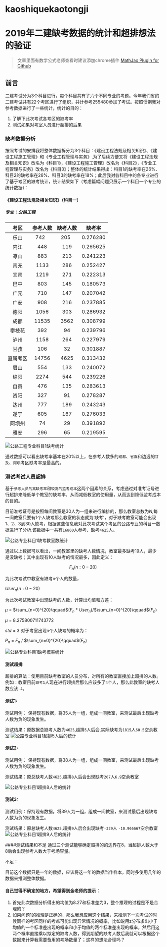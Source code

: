 # kaoshiquekaotongji
# 2019年二建缺考数据的统计和超排想法的验证

>文章里面有数学公式老师查看时建议添加chrome插件 [MathJax Plugin for Github
](https://github.com/orsharir/github-mathjax 'mathjax')

## 前言
二建考试分为3个科目进行，每个科目共有了六个不同专业的考题。今年我们省的二建考试共有22个考区进行了组织，共计参考255480参加了考试。按照惯例我对参考数据进行了一些统计，统计的目的：
1. 了解下此次考试各考区的缺考率
2. 测试如果对考室人员进行超排的后果

### 缺考数据分析

按照考试的安排我将整体数据拆分为3个科目：《建设工程法规及相关知识》、《建设工程施工管理》和《专业工程管理与实务》,为了后续方便又将《建设工程法规及相关知识》改名为《科目1》，《建设工程施工管理》改名为《科目2》，《专业工程管理与实务》改名为《科目3》；整体的统计结果得出：科目1的缺考率在26%、科目2的缺考率在26%、科目3的缺考率在18%；此后我对各科目中的各专业进行了基于考区的缺考统计，统计结果如下（考虑篇幅问题只展示一个科目一个专业的统计数据）：

#### 《建设工程法规及相关知识》（科目一）

##### 专业：公路工程

| 考区 | 参考人数 | 缺考人数 | 缺考率 |
| :-: | :-: | :-: | :-: | 
| 乐山 | 742    | 205   | 0.276280 |
| 内江 | 448 | 119 | 0.265625 |
| 凉山 | 883 | 213 | 0.241223 |
| 南充 | 1133  | 286 | 0.252427|
| 宜宾 | 1219 | 271 | 0.222313|
| 巴中 |  803 | 145 | 0.180573|
| 广元 | 710 | 147 | 0.207042|
| 广安 | 908 | 216 | 0.237885|
| 德阳 | 1056 | 303 | 0.286932|
| 成都 | 11535 | 3562 |0.308799|
| 攀枝花 | 392 | 94 | 0.239796|
| 泸州 | 1158 | 264 | 0.227979|
| 甘孜 | 106 | 32 | 0.301887|
| 直属考区 | 14756 | 4625 | 0.313432|
| 眉山 | 554 | 133 | 0.240072|
| 绵阳 | 2274 | 544 | 0.239226|
| 自贡 | 476 | 135 | 0.283613|
| 资阳 |327| 91 | 0.278287|
| 达州 | 777| 189 | 0.243243|
|遂宁 | 605|167 | 0.276033|
|阿坝州|  74 |   29 | 0.391892|
|雅安   | 296  |  65 | 0.219595|


![公路工程专业科目1缺考统计](https://raw.githubusercontent.com/mousestone/kaoshiquekaotongji/master/%E5%85%AC%E8%B7%AF%E5%B7%A5%E7%A8%8B%E4%B8%93%E4%B8%9A%E7%A7%91%E7%9B%AE1%E7%BC%BA%E8%80%83%E7%BB%9F%E8%AE%A1.png)

通过数据可以看出缺考率基本在20%以上，在参考人数多的`成都`、`省直`和边远的`甘孜`、`阿坝`考区缺考率是最高的。

### 测试考试人员超排

基于`参考人员的高缺考率`和`较高的监考成本`这两个因素的关系，考虑通过对准考证号进行超排来降低单个教室的缺考率，从而减低教室的使用量，从而达到降低监考成本的目的。

目前准考证号是按照每间教室是30人为一组来进行编排的，那么教室总数为$N$,每一间教室只要有1个人缺考那么教室的状态就为‘缺考’，对于缺考教室可能会出现1、2、3到30人缺考，根据这些信息我对此次考试某个考区的公路专业的科目一数据进行了分析.该数据中一共有`16860`人参考、缺考`4625`人。

![公路专业科目1缺考教室数统计](https://raw.githubusercontent.com/mousestone/kaoshiquekaotongji/master/%E5%85%AC%E8%B7%AF%E4%B8%93%E4%B8%9A%E7%A7%91%E7%9B%AE1%E7%BC%BA%E8%80%83%E6%95%99%E5%AE%A4%E6%95%B0%E7%BB%9F%E8%AE%A1.png)

通过以上数据可以看出，一间教室里的缺考人数情况，教室最多缺考19人，最少是没缺考；其中出现有10人缺考的情况最多，因此定义：

$$F_n(n:0-20)$$ 

为此次考试中教室有缺考n个人的数量，

$User_n(n:0-20)$

为此次考试教室中出现缺考的人数，计算出均值和方差：

$\mu$ = $\sum_{n=0}^{20}\qquad$($F_n$ * $User_n$)$/$$\sum_{n=0}^{20}\qquad$($F_n$)

$\mu$ = $8.275800711743772$

$std$ $\approx$ $3$ 
对于考室出现n个人缺考的概率为：

$P_n$ $=$ $F_n$ $/$ $\sum_{n=0}^{20}\qquad$$($$F_n$$)$ 

![公路专业科目1缺考概率统计](https://raw.githubusercontent.com/mousestone/kaoshiquekaotongji/master/%E5%85%AC%E8%B7%AF%E4%B8%93%E4%B8%9A%E7%A7%91%E7%9B%AE1%E7%BC%BA%E8%80%83%E6%A6%82%E7%8E%87%E7%BB%9F%E8%AE%A1.png)

#### 测试超排

超排的算法：使用目前缺考教室的人员分布，对所有的教室直接加上超排的人数。例如：教室目前`缺考1`人现在进行超排后那么应该多了`4`个人，那么此教室的缺考人数应该`-4`。

#### 测试1:
测试用例： 保持现有数据，将35人为一组，组成一间教室，来测试最后出现缺考人数为负的现象发生。

测试结果：原数据总缺考人数为`4625`,超排`5`人后会,实际缺考为`1815`人`60.5`空余教室
![公路专业科目1超排5人后的统计](https://raw.githubusercontent.com/mousestone/kaoshiquekaotongji/master/%E5%85%AC%E8%B7%AF%E4%B8%93%E4%B8%9A%E7%A7%91%E7%9B%AE1%E8%B6%85%E6%8E%925%E4%BA%BA%E5%90%8E%E7%9A%84%E7%BB%9F%E8%AE%A1.png)


#### 测试2:
测试用例： 保持现有数据，将38人为一组，组成一间教室，来测试最后出现缺考人数为负的现象发生。

测试结果：原总缺考人数`4625`,超排`8`人后会出现缺考`207`人`6.9`空余教室

![公路专业科目1超排8人后的统计](https://raw.githubusercontent.com/mousestone/kaoshiquekaotongji/master/%E5%85%AC%E8%B7%AF%E4%B8%93%E4%B8%9A%E7%A7%91%E7%9B%AE1%E8%B6%85%E6%8E%928%E4%BA%BA%E5%90%8E%E7%9A%84%E7%BB%9F%E8%AE%A1.png)

#### 测试3:

测试用例：保持现有数据，将39人为一组，组成一间教室，来测试最后出现缺考人数为负的现象发生。

测试结果：原总缺考人数`4625`,超排`9`人后会出现缺考`-329`人	`-10.966667`空余教室
![公路专业科目1超排9人后的统计](https://raw.githubusercontent.com/mousestone/kaoshiquekaotongji/master/%E5%85%AC%E8%B7%AF%E4%B8%93%E4%B8%9A%E7%A7%91%E7%9B%AE1%E8%B6%85%E6%8E%929%E4%BA%BA%E5%90%8E%E7%9A%84%E7%BB%9F%E8%AE%A1.png)



####测试结果和不足
通过三个测试能够确定超排的的边界在8，当超排人数大于8后会出现参考人数大于考场容量。

不足：

目前这个数据只是一年的数据，应该将这一年的数据当作样本，同时多使用几年的数据来推测整体数据。


#### 自己觉得不确定的地方，希望得到金老师的提示：

1. 首先此次数据分析得出的均值为8.27和标准差为3，整个推理的过程是不是合理的？
2. 如果问题1的推理是正确的，那么我想应用这个结果，来推测下一次考试的时候同样的考区同样的考点可能出现异常情况的概率，比如说用z分布求出小于均值的一个标准差出现的概率和小于均值的两个标准差出现的概率，然后用这两个概率直接乘以拟定的缺考人数，得到期望的缺考人数后我就可以根据这个数据来计算我需要备用的考场数量了；这样的想法合理吗？


